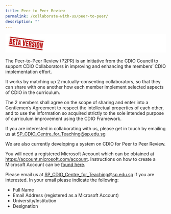 ```yaml
---
title: Peer to Peer Review
permalink: /collaborate-with-us/peer-to-peer/
description: ""
---
```

![](/images/beta-version.jpg)

The Peer-to-Peer Review (P2PR) is an initiative from the CDIO Council to support CDIO Collaborators in improving and enhancing the members’ CDIO implementation effort.

It works by matching up 2 mutually-consenting collaborators, so that they can share with one another how each member implement selected aspects of CDIO in the curriculum.

The 2 members shall agree on the scope of sharing and enter into a Gentlemen’s Agreement to respect the intellectual properties of each other, and to use the information so acquired strictly to the sole intended purpose of curriculum improvement using the CDIO Framework.


If you are interested in collaborating with us,  please get in touch by emailing us at SP_CDIO_Centre_for_Teaching@sp.edu.sg

We are also currently developing a system on CDIO for Peer to Peer Review.

You will need a registered Microsoft Account which can be obtained at https://account.microsoft.com/account. Instructions on how to create a Microsoft Account can be [found here](https://support.microsoft.com/en-us/account-billing/how-to-create-a-new-microsoft-account-a84675c3-3e9e-17cf-2911-3d56b15c0aaf).

Please email us at SP_CDIO_Centre_for_Teaching@sp.edu.sg if you are interested. In your email please indicate the following:

* Full Name
* Email Address (registered as a Microsoft Account)
* University/Institution
* Designation